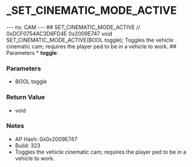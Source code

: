 # _SET_CINEMATIC_MODE_ACTIVE

--- ns: CAM --- ## SET_CINEMATIC_MODE_ACTIVE  // 0xDCF0754AC3D6FD4E 0x2009E747 void SET_CINEMATIC_MODE_ACTIVE(BOOL toggle);  Toggles the vehicle cinematic cam; requires the player ped to be in a vehicle to work.  ## Parameters * **toggle**:

### Parameters
* BOOL toggle

### Return Value
* void

### Notes
* AP Hash: 0x0x2009E747
* Build: 323
* Toggles the vehicle cinematic cam; requires the player ped to be in a vehicle to work.

